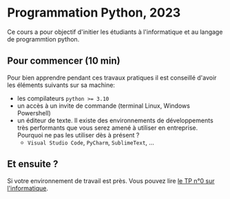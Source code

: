 # Programmation Python, 2023

Ce cours a pour objectif d'initier les étudiants à l'informatique et au langage de programmtion python.

<!-- Le python est un langage de programmation. -->

## Pour commencer (10 min)

Pour bien apprendre pendant ces travaux pratiques il est conseillé d'avoir les éléments suivants sur sa machine:

- les compilateurs `python >= 3.10`
- un accès à un invite de commande (terminal Linux, Windows Powershell) 
- un éditeur de texte. Il existe des environnements de développements très performants que vous serez amené à utiliser en entreprise. Pourquoi ne pas les utiliser dès à présent ?
  - `Visual Studio Code`, `PyCharm`, `SublimeText`, ...

## Et ensuite ?

Si votre environnement de travail est près. Vous pouvez lire [le TP n°0 sur l'informatique](./TP1-Informatique/README.md).
